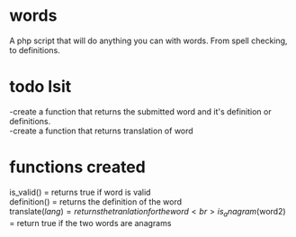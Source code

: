 words
=====

A php script that will do anything you can with words. From spell checking, to definitions.

todo lsit
=========

-create a function that returns the submitted word and it's definition or definitions.<br>
-create a function that returns translation of word

functions created
=================
is_valid() = returns true if word is valid<br>
definition() = returns the definition of the word<br>
translate($lang) = returns the tranlation for the word<br>
is_anagram($word2) = return true if the two words are anagrams
